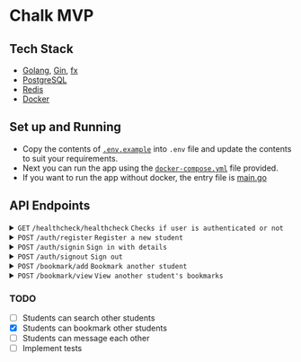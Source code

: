 # Chalk MVP

## Tech Stack
- [Golang](https://go.dev/), [Gin](https://gin-gonic.com/), [fx](https://uber-go.github.io/fx/)
- [PostgreSQL](https://www.postgresql.org/)
- [Redis](https://redis.io/)
- [Docker](https://www.docker.com/)

## Set up and Running
- Copy the contents of [`.env.example`](./.env.example) into `.env` file and update the contents to suit your requirements.
- Next you can run the app using the [`docker-compose.yml`](./docker-compose.yml) file provided.
- If you want to run the app without docker, the entry file is [main.go](./cmd/app/main.go)

## API Endpoints

<details>
  <summary>
    <code>GET</code>
    <code>/healthcheck/healthcheck</code>
    <code>Checks if user is authenticated or not</code>
  </summary>

  ### Parameters
  >|name|type|data type|description|
  >|----|----|---------|-----------|
  >|Token|Header|string|Format: `Bearer <Token>` where `Token` is the auth token received when logged in|

  ### Responses
  >|http code|response|
  >|---------|--------|
  >|200|`{"message": "ok"}`|
</details>

<details>
  <summary>
    <code>POST</code>
    <code>/auth/register</code>
    <code>Register a new student</code>
  </summary>

  ### Parameters
  >|name|type|data type|description|
  >|----|----|---------|-----------|
  >|StudentData|Body|JSON|Registers a new student and returns the ID back|

  ### Responses
  >|http code|response|
  >|---------|--------|
  >|201|`{"id": id}`|
  >|422|{"error": "User with email {email} already exists."}|
  >|400|`No information`. Returned when server cannot process json|

  ### StudentData 
  ```json
  {
    "name": "string",               
    "email": "string",              
    "password": "string",           
    "description?": "string",        
    "university?": "string",         
    "degree?": "string",             
    "skills?": "string",             
    "year_of_graduation?": "string"
  }
```
</details>

<details>
  <summary>
    <code>POST</code>
    <code>/auth/signin</code>
    <code>Sign in with details</code>
  </summary>

  ### Parameters
  >|name|type|data type|description|
  >|----|----|---------|-----------|
  >|LoginData|Body|JSON|Sign into the server. Returns an authentication token to be used with other API endpoints|

  ### Responses
  >|http code|response|
  >|---------|--------|
  >|200|`{"token": token}`|
  >|401|{"error": "User with email {email} does not exist"} or {"error": "Invalid credentials"}|
  >|400|`No information`. Returned when server cannot process json|

  ### LoginData 
  ```json
  {
    "email": "string",              
    "password": "string"          
  }
```
</details>

<details>
  <summary>
    <code>POST</code>
    <code>/auth/signout</code>
    <code>Sign out</code>
  </summary>

  ### Parameters
  >|name|type|data type|description|
  >|----|----|---------|-----------|
  >|Token|Header|String|Format: `Bearer <Token>`|

  ### Responses
  >|http code|response|
  >|---------|--------|
  >|202|`{"message": ok}`|
</details>

<details>
  <summary>
    <code>POST</code>
    <code>/bookmark/add</code>
    <code>Bookmark another student</code>
  </summary>

  ### Parameters
  >|name|type|data type|description|
  >|----|----|---------|-----------|
  >|Token|Header|String|Format: `Bearer <Token>`|
  >|BookmarkData| Body|JSON|Student email you want to bookmark|


  ### Responses
  >|http code|response|
  >|---------|--------|
  >|202|`{"message": ok}`|
  >|400|`No information`. Returned when server cannot process json|

  ### BookmarkData 
  ```json 
  {
    "student_email": "string"
  }
```
</details>

<details>
  <summary>
    <code>POST</code>
    <code>/bookmark/view</code>
    <code>View another student's bookmarks</code>
  </summary>

  ### Parameters
  >|name|type|data type|description|
  >|----|----|---------|-----------|
  >|Token|Header|String|Format: `Bearer <Token>`|
  >|BookmarkData| Body|JSON|Student's bookmarks you want to see|


  ### Responses
  >|http code|response|
  >|---------|--------|
  >|202|`{"message": ok}`|
  >|400|`No information`. Returned when server cannot process json|

  ### BookmarkData 
  ```json 
  {
    "student_email": "string"
  }
```
</details>




### TODO 
- [ ] Students can search other students
- [x] Students can bookmark other students 
- [ ] Students can message each other
- [ ] Implement tests
